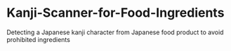 # Kanji-Scanner-for-Food-Ingredients
Detecting a Japanese kanji character from Japanese food product to avoid prohibited ingredients
